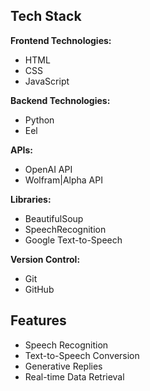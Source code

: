 ## Tech Stack

**Frontend Technologies:**

- HTML
- CSS
- JavaScript

**Backend Technologies:**

- Python
- Eel

**APIs:**

- OpenAI API
- Wolfram|Alpha API

**Libraries:**

- BeautifulSoup
- SpeechRecognition
- Google Text-to-Speech

**Version Control:**

- Git
- GitHub

## Features

- Speech Recognition
- Text-to-Speech Conversion
- Generative Replies
- Real-time Data Retrieval
